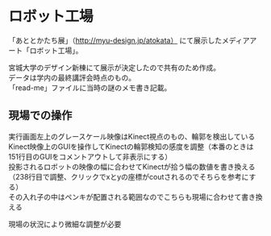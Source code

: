 # ロボット工場

「あととかたち展」（http://myu-design.jp/atokata）
にて展示したメディアアート「ロボット工場」。

宮城大学のデザイン新棟にて展示が決定したので共有のため作成。<br>
データは学内の最終講評会時点のもの。<br>
「read-me」ファイルに当時の謎のメモ書き記載。

## 現場での操作
実行画面左上のグレースケール映像はKinect視点のもの、輪郭を検出している<br>
Kinect映像上のGUIを操作してKinectの輪郭検知の感度を調整（本番のときは151行目のGUIをコメントアウトして非表示にする）<br>
投影されるロボットの映像の幅に合わせてKinectが拾う幅の数値を書き換える（238行目で調整、クリックでxとyの座標がcoutされるのでそちらを参考にする）<br>
その入れ子の中はペンキが配置される範囲なのでこちらも現場に合わせて書き換える

現場の状況により微細な調整が必要
